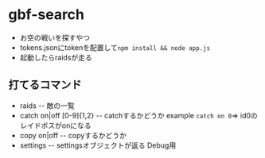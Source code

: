 # gbf-search
 - お空の戦いを探すやつ
 - tokens.jsonにtokenを配置して`npm install && node app.js`
 - 起動したらraidsが走る
 
## 打てるコマンド
 - raids -- 敵の一覧
 - catch on|off [0-9]{1,2} -- catchするかどうか example `catch on 0`=> id0のレイドボスがonになる
 - copy on|off -- copyするかどうか
 - settings -- settingsオブジェクトが返る Debug用

